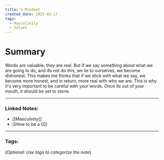 ```yaml
---
title: G Mindset
created_date: 2025-02-17
tags:
  - Masculinity
  - Values
---
```



# Summary
Words are valuable, they are real. But if we say something about what we are going to do, and do not do this, we lie to ourselves, we become dishonest. This makes me thinks that if we stick with what we say, we become more honest, and in return, more real with who we are. This is why it's very important to be careful with your words. Once its out of your mouth, it should be set to stone.

---

### **Linked Notes:**

- [[Masculinity]]
- [[How to be a G]]

---

### **Tags:**

(_Optional: Use tags to categorize the note_)
